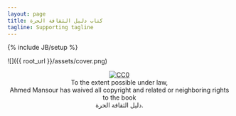 ```yaml
---
layout: page
title: كتاب دليل الثقافة الحرة
tagline: Supporting tagline
---
```

{% include JB/setup %}

![]({{ root_url }}/assets/cover.png)

 <p xmlns:dct="http://purl.org/dc/terms/" style="text-align: center;">
  <a rel="license"
     href="http://creativecommons.org/publicdomain/zero/1.0/">
    <img src="http://i.creativecommons.org/p/zero/1.0/88x31.png" style="border-style: none;" alt="CC0" />
  </a>
  <br />
  To the extent possible under law,<br>
  <span resource="[_:publisher]" rel="dct:publisher">
    <span property="dct:title">Ahmed Mansour</span></span>
  has waived all copyright and related or neighboring rights to the book <br>
  <span property="dct:title">دليل الثقافة الحرة</span>.
</p>

